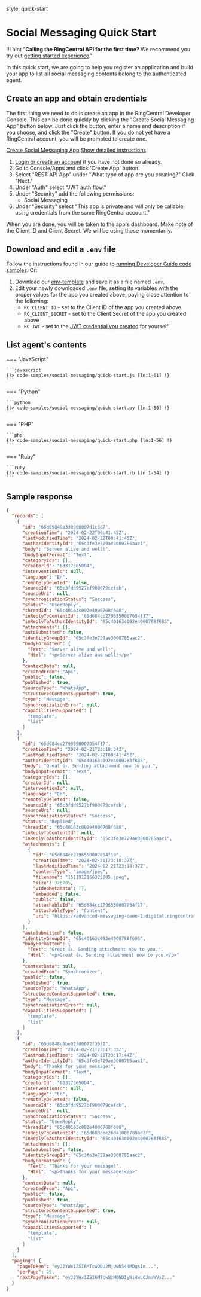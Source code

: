 style: quick-start

# Social Messaging Quick Start

!!! hint "**Calling the RingCentral API for the first time?** We recommend you try out [getting started experience](./../getting-started/index.md)."

In this quick start, we are going to help you register an application and build your app to list all social messaging contents belong to the authenticated agent.

## Create an app and obtain credentials

The first thing we need to do is create an app in the RingCentral Developer Console. This can be done quickly by clicking the "Create Social Messaging App" button below. Just click the button, enter a name and description if you choose, and click the "Create" button. If you do not yet have a RingCentral account, you will be prompted to create one.

<a target="_new" href="https://developer.ringcentral.com/new-app?name=Social+Messaging+Quick+Start+App&desc=A+simple+app+to+demo+listing+agent+social+messaging+contents&grantType=PersonalJWT&public=false&type=ServerOther&carriers=7710,7310,3420&permissions=Social-Messaging&redirectUri=&utm_source=devguide&utm_medium=button&utm_campaign=quickstart" class="btn btn-primary">Create Social Messaging App</a>
<a class="btn-link btn-collapse" data-toggle="collapse" href="#create-app-instructions" role="button" aria-expanded="false" aria-controls="create-app-instructions">Show detailed instructions</a>

<div class="collapse" id="create-app-instructions">
<ol>
<li><a href="https://developer.ringcentral.com/login.html#/">Login or create an account</a> if you have not done so already.</li>
<li>Go to Console/Apps and click 'Create App' button.</li>
<li>Select "REST API App" under "What type of app are you creating?" Click "Next."</li>
<li>Under "Auth" select "JWT auth flow."
<li>Under "Security" add the following permissions:
  <ul>
    <li>Social Messaging</li>
  </ul>
</li>
<li>Under "Security" select "This app is private and will only be callable using credentials from the same RingCentral account."</li>
</ol>
</div>

When you are done, you will be taken to the app's dashboard. Make note of the Client ID and Client Secret. We will be using those momentarily.

## Download and edit a `.env` file

Follow the instructions found in our guide to [running Developer Guide code samples](./../basics/code-samples.md). Or:

1. Download our [env-template](https://raw.githubusercontent.com/ringcentral/ringcentral-api-docs/main/code-samples/env-template) and save it as a file named `.env`.
2. Edit your newly downloaded `.env` file, setting its variables with the proper values for the app you created above, paying close attention to the following:
     * `RC_CLIENT_ID` - set to the Client ID of the app you created above
     * `RC_CLIENT_SECRET` - set to the Client Secret of the app you created above
     * `RC_JWT` - set to the [JWT credential you created](./../getting-started/create-credential.md) for yourself

## List agent's contents


=== "JavaScript"

    ```javascript
    {!> code-samples/social-messaging/quick-start.js [ln:1-61] !}
    ```

=== "Python"

    ```python
    {!> code-samples/social-messaging/quick-start.py [ln:1-50] !}
    ```

=== "PHP"

    ```php
    {!> code-samples/social-messaging/quick-start.php [ln:1-56] !}
    ```

=== "Ruby"

    ```ruby
    {!> code-samples/social-messaging/quick-start.rb [ln:1-54] !}
    ```

## Sample response

```json
{
  "records": [
    {
      "id": "65d69849a330900007d1c6d7",
      "creationTime": "2024-02-22T00:41:45Z",
      "lastModifiedTime": "2024-02-22T00:41:45Z",
      "authorIdentityId": "65c3fe3e729ae3000785aac1",
      "body": "Server alive and well!",
      "bodyInputFormat": "Text",
      "categoryIds": [],
      "creatorId": "63317565004",
      "interventionId": null,
      "language": "En",
      "remotelyDeleted": false,
      "sourceId": "65c3fdd9527bf900079cefcb",
      "sourceUri": null,
      "synchronizationStatus": "Success",
      "status": "UserReply",
      "threadId": "65c40163c092e4000768f688",
      "inReplyToContentId": "65d684cc2796550007054f17",
      "inReplyToAuthorIdentityId": "65c40163c092e4000768f685",
      "attachments": [],
      "autoSubmitted": false,
      "identityGroupId": "65c3fe3e729ae3000785aac2",
      "bodyFormatted": {
        "Text": "Server alive and well!",
        "Html": "<p>Server alive and well!</p>"
      },
      "contextData": null,
      "createdFrom": "Api",
      "public": false,
      "published": true,
      "sourceType": "WhatsApp",
      "structuredContentSupported": true,
      "type": "Message",
      "synchronizationError": null,
      "capabilitiesSupported": [
        "template",
        "list"
      ]
    },
    {
      "id": "65d684cc2796550007054f17",
      "creationTime": "2024-02-21T23:18:34Z",
      "lastModifiedTime": "2024-02-22T00:41:45Z",
      "authorIdentityId": "65c40163c092e4000768f685",
      "body": "Great 👍. Sending attachment now to you.",
      "bodyInputFormat": "Text",
      "categoryIds": [],
      "creatorId": null,
      "interventionId": null,
      "language": "En",
      "remotelyDeleted": false,
      "sourceId": "65c3fdd9527bf900079cefcb",
      "sourceUri": null,
      "synchronizationStatus": "Success",
      "status": "Replied",
      "threadId": "65c40163c092e4000768f688",
      "inReplyToContentId": null,
      "inReplyToAuthorIdentityId": "65c3fe3e729ae3000785aac1",
      "attachments": [
        {
          "id": "65d684cc2796550007054f19",
          "creationTime": "2024-02-21T23:18:37Z",
          "lastModifiedTime": "2024-02-21T23:18:37Z",
          "contentType": "image/jpeg",
          "filename": "1511912166322685.jpeg",
          "size": 326705,
          "videoMetadata": [],
          "embedded": false,
          "public": false,
          "attachableId": "65d684cc2796550007054f17",
          "attachableType": "Content",
          "uri": "https://advanced-messaging-demo-1.digital.ringcentral.com/attachments/65d684cc2796550007054f19?xxx"
        }
      ],
      "autoSubmitted": false,
      "identityGroupId": "65c40163c092e4000768f686",
      "bodyFormatted": {
        "Text": "Great 👍. Sending attachment now to you.",
        "Html": "<p>Great 👍. Sending attachment now to you.</p>"
      },
      "contextData": null,
      "createdFrom": "Synchronizer",
      "public": false,
      "published": true,
      "sourceType": "WhatsApp",
      "structuredContentSupported": true,
      "type": "Message",
      "synchronizationError": null,
      "capabilitiesSupported": [
        "template",
        "list"
      ]
    },
    {
      "id": "65d6848c8be02f00072f35f2",
      "creationTime": "2024-02-21T23:17:33Z",
      "lastModifiedTime": "2024-02-21T23:17:44Z",
      "authorIdentityId": "65c3fe3e729ae3000785aac1",
      "body": "Thanks for your message!",
      "bodyInputFormat": "Text",
      "categoryIds": [],
      "creatorId": "63317565004",
      "interventionId": null,
      "language": "En",
      "remotelyDeleted": false,
      "sourceId": "65c3fdd9527bf900079cefcb",
      "sourceUri": null,
      "synchronizationStatus": "Success",
      "status": "UserReply",
      "threadId": "65c40163c092e4000768f688",
      "inReplyToContentId": "65d683cee26da1000789ad3f",
      "inReplyToAuthorIdentityId": "65c40163c092e4000768f685",
      "attachments": [],
      "autoSubmitted": false,
      "identityGroupId": "65c3fe3e729ae3000785aac2",
      "bodyFormatted": {
        "Text": "Thanks for your message!",
        "Html": "<p>Thanks for your message!</p>"
      },
      "contextData": null,
      "createdFrom": "Api",
      "public": false,
      "published": true,
      "sourceType": "WhatsApp",
      "structuredContentSupported": true,
      "type": "Message",
      "synchronizationError": null,
      "capabilitiesSupported": [
        "template",
        "list"
      ]
    }
  ],
  "paging": {
    "pageToken": "eyJ2YWx1ZSI6MTcwODU2MjUwNS44MDgsIm...",
    "perPage": 20,
    "nextPageToken": "eyJ2YWx1ZSI6MTcwNzM0NDIyNi4wLCJmaWVsZ..."
  }
}
```

